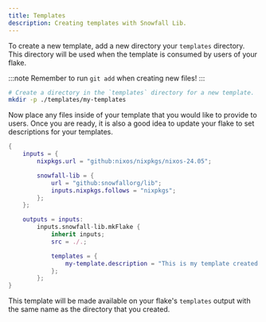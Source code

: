 ```yaml
---
title: Templates
description: Creating templates with Snowfall Lib.
---
```


To create a new template, add a new directory your `templates` directory. This directory
will be used when the template is consumed by users of your flake.

:::note
Remember to run `git add` when creating new files!
:::

```bash
# Create a directory in the `templates` directory for a new template.
mkdir -p ./templates/my-templates
```

Now place any files inside of your template that you would like to provide to users. Once
you are ready, it is also a good idea to update your flake to set descriptions for your
templates.

```nix
{
    inputs = {
        nixpkgs.url = "github:nixos/nixpkgs/nixos-24.05";

        snowfall-lib = {
            url = "github:snowfallorg/lib";
            inputs.nixpkgs.follows = "nixpkgs";
        };
    };

    outputs = inputs:
        inputs.snowfall-lib.mkFlake {
            inherit inputs;
            src = ./.;

            templates = {
                my-template.description = "This is my template created with Snowfall Lib!";
            };
        };
}
```

This template will be made available on your flake's `templates` output with the same name as the
directory that you created.
